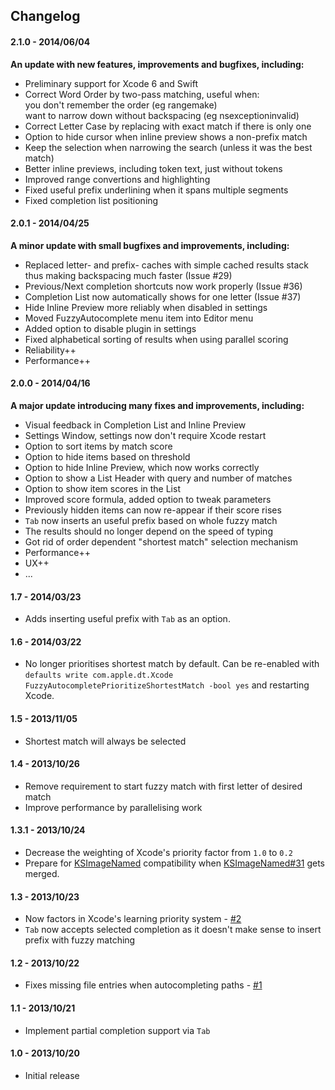 ## Changelog

#### 2.1.0 - 2014/06/04
**An update with new features, improvements and bugfixes, including:**

* Preliminary support for Xcode 6 and Swift
* Correct Word Order by two-pass matching, useful when:  
  you don't remember the order (eg rangemake)  
  want to narrow down without backspacing (eg nsexceptioninvalid)
* Correct Letter Case by replacing with exact match if there is only one
* Option to hide cursor when inline preview shows a non-prefix match
* Keep the selection when narrowing the search (unless it was the best match)
* Better inline previews, including token text, just without tokens
* Improved range convertions and highlighting
* Fixed useful prefix underlining when it spans multiple segments
* Fixed completion list positioning

#### 2.0.1 - 2014/04/25
**A minor update with small bugfixes and improvements, including:**

* Replaced letter- and prefix- caches with simple cached results stack  
  thus making backspacing much faster (Issue #29)
* Previous/Next completion shortcuts now work properly (Issue #36)
* Completion List now automatically shows for one letter (Issue #37)
* Hide Inline Preview more reliably when disabled in settings
* Moved FuzzyAutocomplete menu item into Editor menu
* Added option to disable plugin in settings
* Fixed alphabetical sorting of results when using parallel scoring
* Reliability++
* Performance++


#### 2.0.0 - 2014/04/16
**A major update introducing many fixes and improvements, including:**

* Visual feedback in Completion List and Inline Preview
* Settings Window, settings now don't require Xcode restart
* Option to sort items by match score
* Option to hide items based on threshold
* Option to hide Inline Preview, which now works correctly
* Option to show a List Header with query and number of matches
* Option to show item scores in the List
* Improved score formula, added option to tweak parameters
* Previously hidden items can now re-appear if their score rises
* `Tab` now inserts an useful prefix based on whole fuzzy match
* The results should no longer depend on the speed of typing
* Got rid of order dependent "shortest match" selection mechanism
* Performance++
* UX++
* ...

#### 1.7 - 2014/03/23

* Adds inserting useful prefix with `Tab` as an option.

#### 1.6 - 2014/03/22

* No longer prioritises shortest match by default. Can be re-enabled with `defaults write com.apple.dt.Xcode FuzzyAutocompletePrioritizeShortestMatch -bool yes` and restarting Xcode.

#### 1.5 - 2013/11/05

* Shortest match will always be selected

#### 1.4 - 2013/10/26

* Remove requirement to start fuzzy match with first letter of desired match
* Improve performance by parallelising work

#### 1.3.1 - 2013/10/24

* Decrease the weighting of Xcode's priority factor from `1.0` to `0.2`
* Prepare for [KSImageNamed](https://github.com/ksuther/KSImageNamed-Xcode) compatibility when [KSImageNamed#31](https://github.com/ksuther/KSImageNamed-Xcode/pull/31) gets merged.

#### 1.3 - 2013/10/23

* Now factors in Xcode's learning priority system - [#2](https://github.com/chendo/FuzzyAutocompletePlugin/issues/2)
* `Tab` now accepts selected completion as it doesn't make sense to insert prefix with fuzzy matching

#### 1.2 - 2013/10/22

* Fixes missing file entries when autocompleting paths - [#1](https://github.com/chendo/FuzzyAutocompletePlugin/issues/1)

#### 1.1 - 2013/10/21

* Implement partial completion support via `Tab`

#### 1.0 - 2013/10/20

* Initial release
